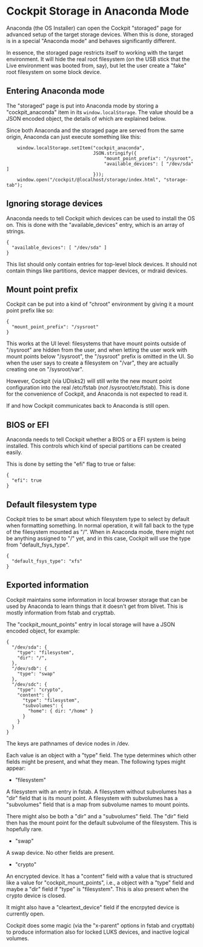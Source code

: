 Cockpit Storage in Anaconda Mode
================================

Anaconda (the OS Installer) can open the Cockpit "storaged" page for
advanced setup of the target storage devices. When this is done,
storaged is in a special "Anaconda mode" and behaves significantly
different.

In essence, the storaged page restricts itself to working with the
target environment. It will hide the real root filesystem (on the USB
stick that the Live environment was booted from, say), but let the
user create a "fake" root filesystem on some block device.

Entering Anaconda mode
----------------------

The "storaged" page is put into Anaconda mode by storing a
"cockpit_anaconda" item in its `window.localStorage`.  The value
should be a JSON encoded object, the details of which are explained
below.

Since both Anaconda and the storaged page are served from the same
origin, Anaconda can just execute something like this:

```
    window.localStorage.setItem("cockpit_anaconda",
                                JSON.stringify({
                                    "mount_point_prefix": "/sysroot",
                                    "available_devices": [ "/dev/sda" ]
                                }));
    window.open("/cockpit/@localhost/storage/index.html", "storage-tab");
```

Ignoring storage devices
------------------------

Anaconda needs to tell Cockpit which devices can be used to install
the OS on. This is done with the "available_devices" entry, which is
an array of strings.

```
{
  "available_devices": [ "/dev/sda" ]
}
```

This list should only contain entries for top-level block devices. It
should not contain things like partitions, device mapper devices, or
mdraid devices.

Mount point prefix
------------------

Cockpit can be put into a kind of "chroot" environment by giving it a
mount point prefix like so:

```
{
  "mount_point_prefix": "/sysroot"
}
```

This works at the UI level: filesystems that have mount points outside
of "/sysroot" are hidden from the user, and when letting the user work
with mount points below "/sysroot", the "/sysroot" prefix is omitted
in the UI. So when the user says to create a filesystem on "/var",
they are actually creating one on "/sysroot/var".

However, Cockpit (via UDisks2) will still write the new mount point
configuration into the real /etc/fstab (_not_
/sysroot/etc/fstab). This is done for the convenience of Cockpit, and
Anaconda is not expected to read it.

If and how Cockpit communicates back to Anaconda is still open.

BIOS or EFI
-----------

Anaconda needs to tell Cockpit whether a BIOS or a EFI system is being
installed. This controls which kind of special partitions can be
created easily.

This is done by setting the "efi" flag to true or false:

```
{
  "efi": true
}
```

Default filesystem type
-----------------------

Cockpit tries to be smart about which filesystem type to select by
default when formatting something.  In normal operation, it will fall
back to the type of the filesystem mounted as "/". When in Anaconda
mode, there might not be anything assigned to "/" yet, and in this
case, Cockpit will use the type from "default_fsys_type".

```
{
  "default_fsys_type": "xfs"
}
```

Exported information
--------------------

Cockpit maintains some information in local browser storage that can
be used by Anaconda to learn things that it doesn't get from
blivet. This is mostly information from fstab and crypttab.

The "cockpit_mount_points" entry in local storage will have a JSON
encoded object, for example:

```
{
  "/dev/sda": {
    "type": "filesystem",
    "dir": "/",
  },
  "/dev/sdb": {
    "type": "swap"
  },
  "/dev/sdc": {
    "type": "crypto",
    "content": {
      "type": "filesystem",
      "subvolumes": {
        "home": { dir: "/home" }
      }
    }
  }
}
```

The keys are pathnames of device nodes in /dev.

Each value is an object with a "type" field. The type determines which
other fields might be present, and what they mean.  The following
types might appear:

 - "filesystem"

 A filesystem with an entry in fstab. A filesystem without subvolumes
 has a "dir" field that is its mount point. A filesystem with
 subvolumes has a "subvolumes" field that is a map from subvolume
 names to mount points.

 There might also be both a "dir" and a "subvolumes" field. The "dir"
 field then has the mount point for the default subvolume of the
 filesystem. This is hopefully rare.

 - "swap"

 A swap device. No other fields are present.

 - "crypto"

 An encrypted device. It has a "content" field with a value that is
 structured like a value for "cockpit_mount_points", i.e., a object
 with a "type" field and maybe a "dir" field if "type" is
 "filesystem". This is also present when the crypto device is closed.

 It might also have a "cleartext_device" field if the encrpyted device
 is currently open.

Cockpit does some magic (via the "x-parent" options in fstab and
crypttab) to produce information also for locked LUKS devices, and
inactive logical volumes.
